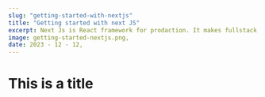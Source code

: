 ```yaml
---
slug: "getting-started-with-nextjs"
title: "Getting started with next JS"
excerpt: Next Js is React framework for prodaction. It makes fullstack React apps easier and better
image: getting-started-nextjs.png,
date: 2023 - 12 - 12,
---
```


# This is a title
